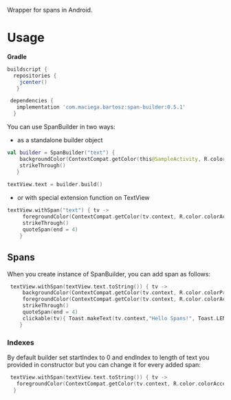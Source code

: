 Wrapper for spans in Android.

# Usage

**Gradle**
```groovy
buildscript {
  repositories {
    jcenter()
   }

 dependencies {
   implementation 'com.maciega.bartosz:span-builder:0.5.1'
  }
 ```


You can use SpanBuilder in two ways:
- as a standalone builder object


```kotlin
val builder = SpanBuilder("text") {
    backgroundColor(ContextCompat.getColor(this@SampleActivity, R.color.colorPrimary), end = 6)
    strikeThrough()
   }
    
textView.text = builder.build()
 ```
- or with special extension function on TextView
```kotlin
textView.withSpan("text") { tv ->
     foregroundColor(ContextCompat.getColor(tv.context, R.color.colorAccent), start = 1, end = 7)
     strikeThrough()
     quoteSpan(end = 4)
    }
 ```
## Spans

When you create instance of SpanBuilder, you can add span as follows:
    
```kotlin
 textView.withSpan(textView.text.toString()) { tv ->
     backgroundColor(ContextCompat.getColor(tv.context, R.color.colorPrimary), end = 6)
     foregroundColor(ContextCompat.getColor(tv.context, R.color.colorAccent), start = 1, end = 7)
     strikeThrough()
     quoteSpan(end = 4)
     clickable(tv){ Toast.makeText(tv.context,"Hello Spans!", Toast.LENGTH_SHORT).show()}
    }
```           

### Indexes
By default builder set startIndex to 0 and endIndex to length of text you provided in constructor but you can change it for every added span:

 ```kotlin
  textView.withSpan(textView.text.toString()) { tv ->
    foregroundColor(ContextCompat.getColor(tv.context, R.color.colorAccent), start = 1, end = 7)
   }
 ```
